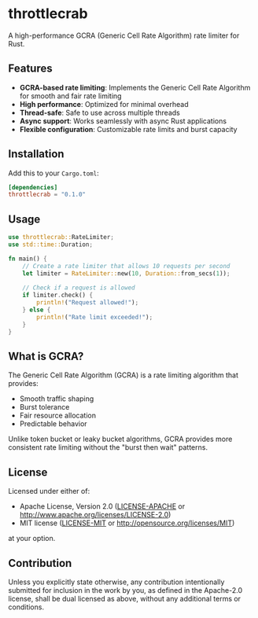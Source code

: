 # throttlecrab

A high-performance GCRA (Generic Cell Rate Algorithm) rate limiter for Rust.

## Features

- **GCRA-based rate limiting**: Implements the Generic Cell Rate Algorithm for smooth and fair rate limiting
- **High performance**: Optimized for minimal overhead
- **Thread-safe**: Safe to use across multiple threads
- **Async support**: Works seamlessly with async Rust applications
- **Flexible configuration**: Customizable rate limits and burst capacity

## Installation

Add this to your `Cargo.toml`:

```toml
[dependencies]
throttlecrab = "0.1.0"
```

## Usage

```rust
use throttlecrab::RateLimiter;
use std::time::Duration;

fn main() {
    // Create a rate limiter that allows 10 requests per second
    let limiter = RateLimiter::new(10, Duration::from_secs(1));
    
    // Check if a request is allowed
    if limiter.check() {
        println!("Request allowed!");
    } else {
        println!("Rate limit exceeded!");
    }
}
```

## What is GCRA?

The Generic Cell Rate Algorithm (GCRA) is a rate limiting algorithm that provides:
- Smooth traffic shaping
- Burst tolerance
- Fair resource allocation
- Predictable behavior

Unlike token bucket or leaky bucket algorithms, GCRA provides more consistent rate limiting without the "burst then wait" patterns.

## License

Licensed under either of:

- Apache License, Version 2.0 ([LICENSE-APACHE](LICENSE-APACHE) or http://www.apache.org/licenses/LICENSE-2.0)
- MIT license ([LICENSE-MIT](LICENSE-MIT) or http://opensource.org/licenses/MIT)

at your option.

## Contribution

Unless you explicitly state otherwise, any contribution intentionally submitted
for inclusion in the work by you, as defined in the Apache-2.0 license, shall be
dual licensed as above, without any additional terms or conditions.